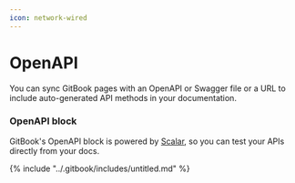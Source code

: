 ```yaml
---
icon: network-wired
---
```


# OpenAPI

You can sync GitBook pages with an OpenAPI or Swagger file or a URL to include auto-generated API methods in your documentation.

### OpenAPI block



GitBook's OpenAPI block is powered by [Scalar](https://scalar.com/), so you can test your APIs directly from your docs.

{% include "../.gitbook/includes/untitled.md" %}
